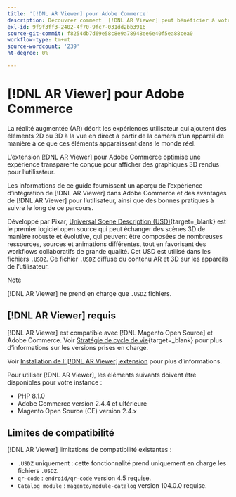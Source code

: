 ```yaml
---
title: '[!DNL AR Viewer] pour Adobe Commerce'
description: Découvrez comment  [!DNL AR Viewer] peut bénéficier à votre instance Adobe Commerce et comment intégrer et configurer l’extension avec succès.
exl-id: 9f9f3ff3-2402-4f70-9fc7-031dd2bb3916
source-git-commit: f8254db7d69e58c8e9a78948ee6e40f5ea88cea0
workflow-type: tm+mt
source-wordcount: '239'
ht-degree: 0%

---
```


# [!DNL AR Viewer] pour Adobe Commerce

La réalité augmentée (AR) décrit les expériences utilisateur qui ajoutent des éléments 2D ou 3D à la vue en direct à partir de la caméra d’un appareil de manière à ce que ces éléments apparaissent dans le monde réel.

L’extension [!DNL AR Viewer] pour Adobe Commerce optimise une expérience transparente conçue pour afficher des graphiques 3D rendus pour l’utilisateur.

Les informations de ce guide fournissent un aperçu de l’expérience d’intégration de [!DNL AR Viewer] dans Adobe Commerce et des avantages de [!DNL AR Viewer] pour l’utilisateur, ainsi que des bonnes pratiques à suivre le long de ce parcours.

Développé par Pixar, [Universal Scene Description (USD)](https://openusd.org/release/index.html){target=_blank} est le premier logiciel open source qui peut échanger des scènes 3D de manière robuste et évolutive, qui peuvent être composées de nombreuses ressources, sources et animations différentes, tout en favorisant des workflows collaboratifs de grande qualité. Cet USD est utilisé dans les fichiers `.USDZ`. Ce fichier `.USDZ` diffuse du contenu AR et 3D sur les appareils de l’utilisateur.

>[!NOTE]
>
> [!DNL AR Viewer] ne prend en charge que `.USDZ` fichiers.

## [!DNL AR Viewer] requis

[!DNL AR Viewer] est compatible avec [!DNL Magento Open Source] et Adobe Commerce. Voir [Stratégie de cycle de vie](https://experienceleague.adobe.com/docs/commerce-operations/release/planning/lifecycle-policy.html?lang=fr){target=_blank} pour plus d’informations sur les versions prises en charge.

Voir [Installation de l’ [!DNL AR Viewer] extension](../catalog/ar-viewer-setup.md) pour plus d’informations.

Pour utiliser [!DNL AR Viewer], les éléments suivants doivent être disponibles pour votre instance :

* PHP 8.1.0
* Adobe Commerce version 2.4.4 et ultérieure
* Magento Open Source (CE) version 2.4.x

## Limites de compatibilité

[!DNL AR Viewer] limitations de compatibilité existantes :

* `.USDZ` uniquement : cette fonctionnalité prend uniquement en charge les fichiers `.USDZ`.
* `qr-code` : `endroid/qr-code` version 4.5 requise.
* `Catalog module` : `magento/module-catalog` version 104.0.0 requise.
